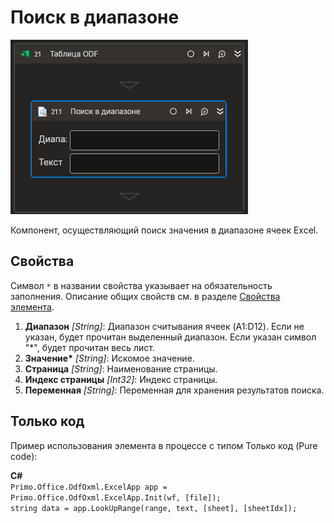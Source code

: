 # Поиск в диапазоне

![](../../../../resources/activities/basic/odf/table/cropped-searchrange-fixed.png)

Компонент, осуществляющий поиск значения в диапазоне ячеек Excel.

## Свойства
Символ `*` в названии свойства указывает на обязательность заполнения. Описание общих свойств см. в разделе [Свойства элемента](https://docs.primo-rpa.ru/primo-rpa/primo-studio/process/elements#svoistva-elementa).

1. **Диапазон** *[String]*: Диапазон считывания ячеек (A1:D12). Если не указан, будет прочитан выделенный диапазон. Если указан символ "\*", будет прочитан весь лист.
2. **Значение\*** *[String]*: Искомое значение.
3. **Страница** *[String]*: Наименование страницы.
4. **Индекс страницы** *[Int32]*: Индекс страницы.
5. **Переменная** *[String]*: Переменная для хранения результатов поиска.

## Только код
Пример использования элемента в процессе с типом Только код (Pure code):  

**C#**  
`Primo.Office.OdfOxml.ExcelApp app = Primo.Office.OdfOxml.ExcelApp.Init(wf, [file]);`  
`string data = app.LookUpRange(range, text, [sheet], [sheetIdx]);`
